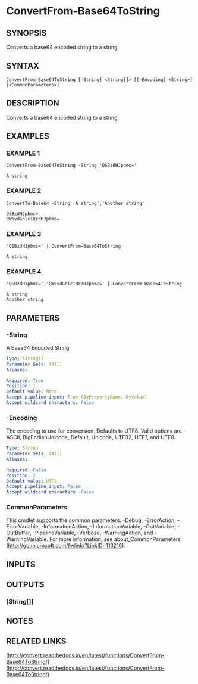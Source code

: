 # ConvertFrom-Base64ToString

## SYNOPSIS
Converts a base64 encoded string to a string.

## SYNTAX

```
ConvertFrom-Base64ToString [-String] <String[]> [[-Encoding] <String>] [<CommonParameters>]
```

## DESCRIPTION
Converts a base64 encoded string to a string.

## EXAMPLES

### EXAMPLE 1
```
ConvertFrom-Base64ToString -String 'QSBzdHJpbmc='

A string
```

### EXAMPLE 2
```
ConvertTo-Base64 -String 'A string','Another string'

QSBzdHJpbmc=
QW5vdGhlciBzdHJpbmc=
```

### EXAMPLE 3
```
'QSBzdHJpbmc=' | ConvertFrom-Base64ToString

A string
```

### EXAMPLE 4
```
'QSBzdHJpbmc=','QW5vdGhlciBzdHJpbmc=' | ConvertFrom-Base64ToString

A string
Another string
```

## PARAMETERS

### -String
A Base64 Encoded String

```yaml
Type: String[]
Parameter Sets: (All)
Aliases:

Required: True
Position: 1
Default value: None
Accept pipeline input: True (ByPropertyName, ByValue)
Accept wildcard characters: False
```

### -Encoding
The encoding to use for conversion.
Defaults to UTF8.
Valid options are ASCII, BigEndianUnicode, Default, Unicode, UTF32, UTF7, and UTF8.

```yaml
Type: String
Parameter Sets: (All)
Aliases:

Required: False
Position: 2
Default value: UTF8
Accept pipeline input: False
Accept wildcard characters: False
```

### CommonParameters
This cmdlet supports the common parameters: -Debug, -ErrorAction, -ErrorVariable, -InformationAction, -InformationVariable, -OutVariable, -OutBuffer, -PipelineVariable, -Verbose, -WarningAction, and -WarningVariable.
For more information, see about_CommonParameters (http://go.microsoft.com/fwlink/?LinkID=113216).

## INPUTS

## OUTPUTS

### [String[]]

## NOTES

## RELATED LINKS

[http://convert.readthedocs.io/en/latest/functions/ConvertFrom-Base64ToString/](http://convert.readthedocs.io/en/latest/functions/ConvertFrom-Base64ToString/)

